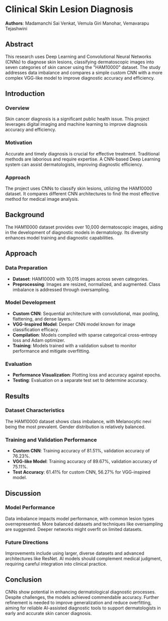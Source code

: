 # Clinical Skin Lesion Diagnosis

**Authors**: Madamanchi Sai Venkat, Vemula Giri Manohar, Vemavarapu Tejashwini

## Abstract
This research uses Deep Learning and Convolutional Neural Networks (CNNs) to diagnose skin lesions, classifying dermatoscopic images into seven categories of skin cancer using the "HAM10000" dataset. The study addresses data imbalance and compares a simple custom CNN with a more complex VGG-like model to improve diagnostic accuracy and efficiency.

## Introduction
### Overview
Skin cancer diagnosis is a significant public health issue. This project leverages digital imaging and machine learning to improve diagnosis accuracy and efficiency.

### Motivation
Accurate and timely diagnosis is crucial for effective treatment. Traditional methods are laborious and require expertise. A CNN-based Deep Learning system can assist dermatologists, improving diagnostic efficiency.

### Approach
The project uses CNNs to classify skin lesions, utilizing the HAM10000 dataset. It compares different CNN architectures to find the most effective method for medical image analysis.

## Background
The HAM10000 dataset provides over 10,000 dermatoscopic images, aiding in the development of diagnostic models in dermatology. Its diversity enhances model training and diagnostic capabilities.

## Approach
### Data Preparation
- **Dataset**: HAM10000 with 10,015 images across seven categories.
- **Preprocessing**: Images are resized, normalized, and augmented. Class imbalance is addressed through oversampling.

### Model Development
- **Custom CNN**: Sequential architecture with convolutional, max pooling, flattening, and dense layers.
- **VGG-Inspired Model**: Deeper CNN model known for image classification efficacy.
- **Compilation**: Models compiled with sparse categorical cross-entropy loss and Adam optimizer.
- **Training**: Models trained with a validation subset to monitor performance and mitigate overfitting.

### Evaluation
- **Performance Visualization**: Plotting loss and accuracy against epochs.
- **Testing**: Evaluation on a separate test set to determine accuracy.

## Results
### Dataset Characteristics
The HAM10000 dataset shows class imbalance, with Melanocytic nevi being the most prevalent. Gender distribution is relatively balanced.

### Training and Validation Performance
- **Custom CNN**: Training accuracy of 81.51%, validation accuracy of 76.23%.
- **VGG-like Model**: Training accuracy of 89.67%, validation accuracy of 75.11%.
- **Test Accuracy**: 61.41% for custom CNN, 56.27% for VGG-inspired model.

## Discussion
### Model Performance
Data imbalance impacts model performance, with common lesion types overrepresented. More balanced datasets and techniques like oversampling are suggested. Deeper networks might overfit on limited datasets.

### Future Directions
Improvements include using larger, diverse datasets and advanced architectures like ResNet. AI models should complement medical judgment, requiring careful integration into clinical practice.

## Conclusion
CNNs show potential in enhancing dermatological diagnostic processes. Despite challenges, the models achieved commendable accuracy. Further refinement is needed to improve generalization and reduce overfitting, aiming for reliable AI-assisted diagnostic tools to support dermatologists in early and accurate skin cancer diagnosis.
